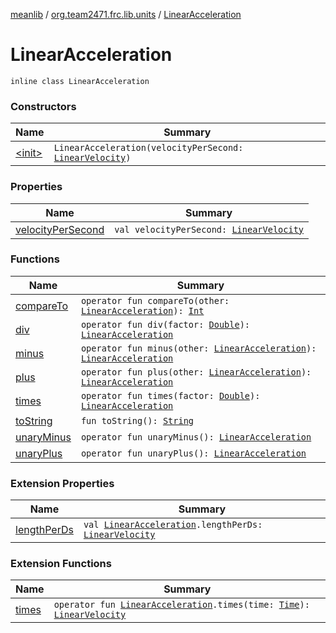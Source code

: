 [meanlib](../../index.md) / [org.team2471.frc.lib.units](../index.md) / [LinearAcceleration](./index.md)

# LinearAcceleration

`inline class LinearAcceleration`

### Constructors

| Name | Summary |
|---|---|
| [&lt;init&gt;](-init-.md) | `LinearAcceleration(velocityPerSecond: `[`LinearVelocity`](../-linear-velocity/index.md)`)` |

### Properties

| Name | Summary |
|---|---|
| [velocityPerSecond](velocity-per-second.md) | `val velocityPerSecond: `[`LinearVelocity`](../-linear-velocity/index.md) |

### Functions

| Name | Summary |
|---|---|
| [compareTo](compare-to.md) | `operator fun compareTo(other: `[`LinearAcceleration`](./index.md)`): `[`Int`](https://kotlinlang.org/api/latest/jvm/stdlib/kotlin/-int/index.html) |
| [div](div.md) | `operator fun div(factor: `[`Double`](https://kotlinlang.org/api/latest/jvm/stdlib/kotlin/-double/index.html)`): `[`LinearAcceleration`](./index.md) |
| [minus](minus.md) | `operator fun minus(other: `[`LinearAcceleration`](./index.md)`): `[`LinearAcceleration`](./index.md) |
| [plus](plus.md) | `operator fun plus(other: `[`LinearAcceleration`](./index.md)`): `[`LinearAcceleration`](./index.md) |
| [times](times.md) | `operator fun times(factor: `[`Double`](https://kotlinlang.org/api/latest/jvm/stdlib/kotlin/-double/index.html)`): `[`LinearAcceleration`](./index.md) |
| [toString](to-string.md) | `fun toString(): `[`String`](https://kotlinlang.org/api/latest/jvm/stdlib/kotlin/-string/index.html) |
| [unaryMinus](unary-minus.md) | `operator fun unaryMinus(): `[`LinearAcceleration`](./index.md) |
| [unaryPlus](unary-plus.md) | `operator fun unaryPlus(): `[`LinearAcceleration`](./index.md) |

### Extension Properties

| Name | Summary |
|---|---|
| [lengthPerDs](../length-per-ds.md) | `val `[`LinearAcceleration`](./index.md)`.lengthPerDs: `[`LinearVelocity`](../-linear-velocity/index.md) |

### Extension Functions

| Name | Summary |
|---|---|
| [times](../times.md) | `operator fun `[`LinearAcceleration`](./index.md)`.times(time: `[`Time`](../-time/index.md)`): `[`LinearVelocity`](../-linear-velocity/index.md) |
